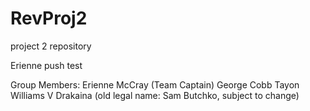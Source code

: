 # RevProj2
project 2 repository

Erienne push test

Group Members:
Erienne McCray (Team Captain)
George Cobb
Tayon Williams
V Drakaina (old legal name: Sam Butchko, subject to change)

